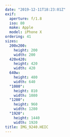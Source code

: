```yaml
---
date: "2019-12-11T18:23:01Z"
exif:
  aperture: f/1.8
  iso: 80
  make: Apple
  model: iPhone X
ordering: 41
sizes:
  200x200:
    height: 200
    width: 200
  420x420:
    height: 420
    width: 420
  640w:
    height: 480
    width: 640
  "1080":
    height: 810
    width: 1080
  "1280":
    height: 960
    width: 1280
  "1920":
    height: 1440
    width: 1920
title: IMG_9240.HEIC
---
```

